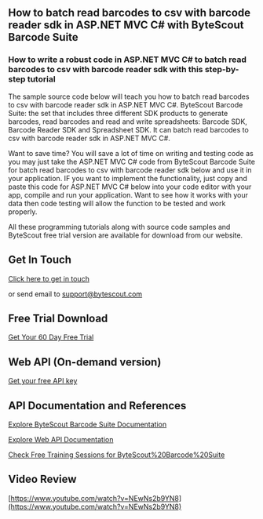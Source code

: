 ## How to batch read barcodes to csv with barcode reader sdk in ASP.NET MVC C# with ByteScout Barcode Suite

### How to write a robust code in ASP.NET MVC C# to batch read barcodes to csv with barcode reader sdk with this step-by-step tutorial

The sample source code below will teach you how to batch read barcodes to csv with barcode reader sdk in ASP.NET MVC C#. ByteScout Barcode Suite: the set that includes three different SDK products to generate barcodes, read barcodes and read and write spreadsheets: Barcode SDK, Barcode Reader SDK and Spreadsheet SDK. It can batch read barcodes to csv with barcode reader sdk in ASP.NET MVC C#.

Want to save time? You will save a lot of time on writing and testing code as you may just take the ASP.NET MVC C# code from ByteScout Barcode Suite for batch read barcodes to csv with barcode reader sdk below and use it in your application. IF you want to implement the functionality, just copy and paste this code for ASP.NET MVC C# below into your code editor with your app, compile and run your application. Want to see how it works with your data then code testing will allow the function to be tested and work properly.

All these programming tutorials along with source code samples and ByteScout free trial version are available for download from our website.

## Get In Touch

[Click here to get in touch](https://bytescout.zendesk.com/hc/en-us/requests/new?subject=ByteScout%20Barcode%20Suite%20Question)

or send email to [support@bytescout.com](mailto:support@bytescout.com?subject=ByteScout%20Barcode%20Suite%20Question) 

## Free Trial Download

[Get Your 60 Day Free Trial](https://bytescout.com/download/web-installer?utm_source=github-readme)

## Web API (On-demand version)

[Get your free API key](https://pdf.co/documentation/api?utm_source=github-readme)

## API Documentation and References

[Explore ByteScout Barcode Suite Documentation](https://bytescout.com/documentation/index.html?utm_source=github-readme)

[Explore Web API Documentation](https://pdf.co/documentation/api?utm_source=github-readme)

[Check Free Training Sessions for ByteScout%20Barcode%20Suite](https://academy.bytescout.com/)

## Video Review

[https://www.youtube.com/watch?v=NEwNs2b9YN8](https://www.youtube.com/watch?v=NEwNs2b9YN8)